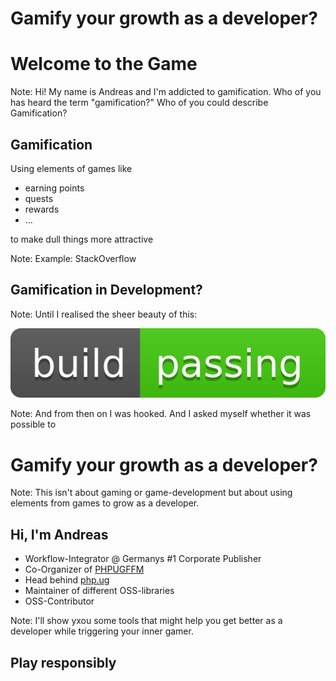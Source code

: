 # Gamify your growth as a developer?




# Welcome to the Game

Note: Hi! My name is Andreas and I'm addicted to gamification. Who of
you has heard the term "gamification?" Who of you could describe
Gamification?




## Gamification

Using elements of games like

* earning points
* quests
* rewards
* …

to make dull things more attractive

Note: Example: StackOverflow




## Gamification in Development?

Note: Until I realised the sheer beauty of this:




![Passing Build](../base/img/passing.svg)

Note: And from then on I was hooked. And I asked myself whether it
was possible to




# Gamify your growth as a developer?

Note: This isn't about gaming or game-development but about using
elements from games to grow as a developer.



## Hi, I'm Andreas

* Workflow-Integrator @ Germanys #1 Corporate Publisher
* Co-Organizer of [PHPUGFFM](http://phpugffm.de)
* Head behind [php.ug](https://php.ug)
* Maintainer of different OSS-libraries
* OSS-Contributor

Note: I'll show yxou some tools that might help you get better as a developer
while triggering your inner gamer.



## Play responsibly

